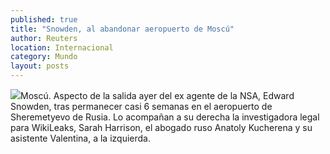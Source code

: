 ```yaml
---
published: true
title: "Snowden, al abandonar aeropuerto de Moscú"
author: Reuters
location: Internacional
category: Mundo
layout: posts
---
```


![](http://i.imgur.com/ONYf7ymm.jpg)Moscú. Aspecto de la salida ayer del ex agente de la NSA, Edward Snowden, tras permanecer casi 6 semanas en el aeropuerto de Sheremetyevo de Rusia. Lo acompañan a su derecha la investigadora legal para WikiLeaks, Sarah Harrison, el abogado ruso Anatoly Kucherena y su asistente Valentina, a la izquierda.
